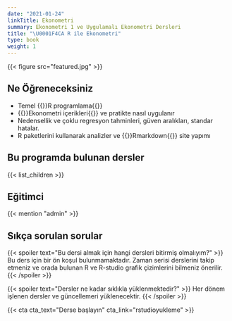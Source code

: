 ```yaml
---
date: "2021-01-24"
linkTitle: Ekonometri 
summary: Ekonometri 1 ve Uygulamalı Ekonometri Dersleri
title: "\U0001F4CA R ile Ekonometri"
type: book
weight: 1
---
```


{{< figure src="featured.jpg" >}}

## Ne Öğreneceksiniz

- Temel {{<hl>}}R programlama{{</hl>}}
- {{<hl>}}Ekonometri içerikleri{{</hl>}} ve pratikte nasıl uygulanır
- Nedensellik ve çoklu regresyon tahminleri, güven aralıkları, standar hatalar. 
- R paketlerini kullanarak analizler ve {{<hl>}}Rmarkdown{{</hl>}} site yapımı


## Bu programda bulunan dersler

{{< list_children >}}

## Eğitimci

{{< mention "admin" >}}

## Sıkça sorulan sorular

{{< spoiler text="Bu dersi almak için hangi dersleri bitirmiş olmalıyım?" >}}
Bu ders için bir ön koşul bulunmamaktadır. Zaman serisi derslerini takip etmeniz ve orada bulunan R ve R-studio grafik çizimlerini bilmeniz önerilir.
{{< /spoiler >}}

{{< spoiler text="Dersler ne kadar sıklıkla yüklenmektedir?" >}}
Her dönem işlenen dersler ve güncellemeri yüklenecektir.
{{< /spoiler >}}

{{< cta cta_text="Derse başlayın" cta_link="rstudioyukleme" >}}

